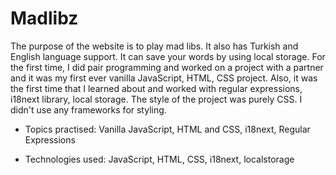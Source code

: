 # Madlibz

The purpose of the website is to play mad libs. It also has Turkish and English language support. It can save your words by using local storage. For the first time, I did pair programming and worked on a project with a partner and it was my first ever vanilla JavaScript, HTML, CSS project. Also, it was the first time that I learned about and worked with regular expressions, i18next library, local storage. The style of the project was purely CSS. I didn't use any frameworks for styling.

- Topics practised: Vanilla JavaScript, HTML and CSS, i18next, Regular Expressions

- Technologies used: JavaScript, HTML, CSS, i18next, localstorage
